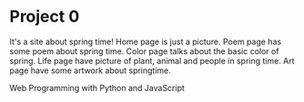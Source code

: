 # Project 0
It's a site about spring time!
Home page is just a picture.
Poem page has some poem about spring time.
Color page talks about the basic color of spring.
Life page have picture of plant, animal and people in spring time.
Art page have some artwork about springtime.

Web Programming with Python and JavaScript

